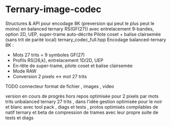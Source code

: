 # Ternary-image-codec
Structures & API pour encodage 8K (preversion qui peut le plus peut le moins) en balanced ternary
RS(GF(27)) avec entrelacement 9-bandes, option 2D, UEP, super-trame auto-décrite
Pilote coset + balise clairsemée (sans trit de parité local)
ternary_codec_full.hpp
Encodage balanced-ternary 8K :
 - Mots 27 trits = 9 symboles GF(27)
 - Profils RS(26,k), entrelacement 1D/2D, UEP
 - En-tête de super-trame, pilote coset et balise clairsemée
 - Mode RAW
 - Conversion 2 pixels ↔ mot 27 trits

TODO connecteur format de fichier , images , video 

version en cours de progrès hors repos optimisée pour 2 pixels par mots trits unbalanced ternary 27 trits , dans l'idée gestion optimisée pour le noir et blanc avec tool pack , diags et tests , 
protos optimisés compilables de natif ternary et beta de compression de trames avec leur propre suite de tests et diags
